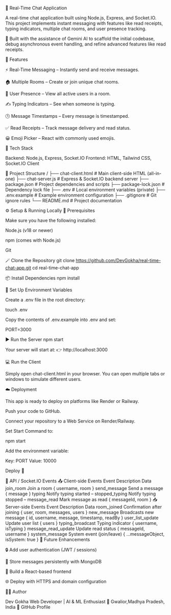 💬 Real-Time Chat Application

A real-time chat application built using Node.js, Express, and Socket.IO.
This project implements instant messaging with features like read receipts, typing indicators, multiple chat rooms, and user presence tracking.

🧠 Built with the assistance of Gemini AI to scaffold the initial codebase, debug asynchronous event handling, and refine advanced features like read receipts.

🚀 Features

⚡ Real-Time Messaging – Instantly send and receive messages.

🏠 Multiple Rooms – Create or join unique chat rooms.

👀 User Presence – View all active users in a room.

✍️ Typing Indicators – See when someone is typing.

🕒 Message Timestamps – Every message is timestamped.

✅ Read Receipts – Track message delivery and read status.

😀 Emoji Picker – React with commonly used emojis.

🧩 Tech Stack

Backend: Node.js, Express, Socket.IO
Frontend: HTML, Tailwind CSS, Socket.IO Client

📁 Project Structure
/
├── chat-client.html       # Main client-side HTML (all-in-one)
├── chat-server.js         # Express & Socket.IO backend server
├── package.json           # Project dependencies and scripts
├── package-lock.json      # Dependency lock file
├── .env                   # Local environment variables (private)
├── .env.example           # Example environment configuration
├── .gitignore             # Git ignore rules
└── README.md              # Project documentation

⚙️ Setup & Running Locally
🧱 Prerequisites

Make sure you have the following installed:

Node.js (v18 or newer)

npm (comes with Node.js)

Git

🪄 Clone the Repository
git clone https://github.com/DevGokha/real-time-chat-app.git
cd real-time-chat-app

📦 Install Dependencies
npm install

🔑 Set Up Environment Variables

Create a .env file in the root directory:

touch .env


Copy the contents of .env.example into .env and set:

PORT=3000

▶️ Run the Server
npm start


Your server will start at:
👉 http://localhost:3000

💻 Run the Client

Simply open chat-client.html in your browser.
You can open multiple tabs or windows to simulate different users.

☁️ Deployment

This app is ready to deploy on platforms like Render or Railway.

Push your code to GitHub.

Connect your repository to a Web Service on Render/Railway.

Set Start Command to:

npm start


Add the environment variable:

Key: PORT
Value: 10000


Deploy 🚀

🔌 API / Socket.IO Events
📤 Client-side Events
Event	Description	Data
join_room	Join a room	{ username, room }
send_message	Send a message	{ message }
typing	Notify typing started	–
stopped_typing	Notify typing stopped	–
message_read	Mark message as read	{ messageId, room }
📥 Server-side Events
Event	Description	Data
room_joined	Confirmation after joining	{ user, room, messages, users }
new_message	Broadcasts new message	{ id, username, message, timestamp, readBy }
user_list_update	Update user list	{ users }
typing_broadcast	Typing indicator	{ username, isTyping }
message_read_update	Update read status	{ messageId, username }
system_message	System event (join/leave)	{ ...messageObject, isSystem: true }
🧠 Future Enhancements

🔒 Add user authentication (JWT / sessions)

💾 Store messages persistently with MongoDB

🎨 Build a React-based frontend

🌐 Deploy with HTTPS and domain configuration

👨‍💻 Author

Dev Gokha
Web Developer | AI & ML Enthusiast
📍 Gwalior,Madhya Pradesh, India
🔗 GitHub Profile
